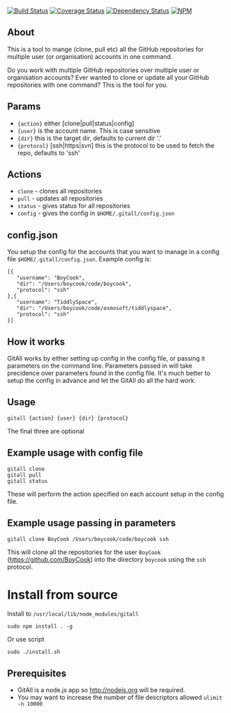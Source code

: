 [![Build Status](https://travis-ci.org/BoyCook/GitAll.png?branch=master)](https://travis-ci.org/BoyCook/GitAll)
[![Coverage Status](https://coveralls.io/repos/BoyCook/GitAll/badge.png)](https://coveralls.io/r/BoyCook/GitAll)
[![Dependency Status](https://gemnasium.com/BoyCook/GitAll.png)](https://gemnasium.com/BoyCook/GitAll)
[![NPM](https://nodei.co/npm/GitAll.png?downloads=true)](https://nodei.co/npm/GitAll) 

## About

This is a tool to mange (clone, pull etc) all the GitHub repositories for multiple user (or organisation) accounts in one command. 

Do you work with multiple GitHub repositories over multiple user or organisation accounts? Ever wanted to clone or update all your GitHub repositories with one command? This is the tool for you.

## Params

* `{action}` either [clone|pull|status|config]
* `{user}` is the account name. This is case sensitive
* `{dir}` this is the target dir, defaults to current dir '.'
* `{protocol}` [ssh|https|svn] this is the protocol to be used to fetch the repo, defaults to 'ssh' 

## Actions

* `clone` - clones all repositories
* `pull` - updates all repositories
* `status` - gives status for all repositories
* `config` - gives the config in `$HOME/.gitall/config.json`

## config.json

You setup the config for the accounts that you want to manage in a config file `$HOME/.gitall/config.json`.
Example config is:

	[{
	   "username": "BoyCook",
	   "dir": "/Users/boycook/code/boycook",
	   "protocol": "ssh"
	},{
	   "username": "TiddlySpace",
	   "dir": "/Users/boycook/code/osmosoft/tiddlyspace",
	   "protocol": "ssh"
	}]

## How it works

GitAll works by either setting up config in the config file, or passing it parameters on the command line. 
Parameters passed in will take precidence over parameters found in the config file. 
It's much better to setup the config in advance and let the GitAll do all the hard work.

## Usage 

	gitall {action} {user} {dir} {protocol}

The final three are optional

## Example usage with config file

	gitall clone
	gitall pull
	gitall status

These will perform the action specified on each account setup in the config file.

## Example usage passing in parameters

	gitall clone BoyCook /Users/boycook/code/boycook ssh

This will clone all the repositories for the user `BoyCook` (https://github.com/BoyCook) into the directory `boycook` using 
the `ssh` protocol.

# Install from source

Install to `/usr/local/lib/node_modules/gitall`

	sudo npm install . -g

Or use script

	sudo ./install.sh
	
## Prerequisites

* GitAll is a node.js app so http://nodejs.org will be required.
* You may want to increase the number of file descriptors allowed `ulimit -n 10000`
	